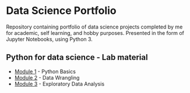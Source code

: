 # Data Science Portfolio
Repository containing portfolio of data science projects completed by me for academic, self learning, and hobby purposes. Presented in the form of Jupyter Notebooks, using Python 3.

## Python for data science - Lab material

* [Module 1](https://github.com/uniegabpereira/data-science-portifolio/blob/master/DA0101EN/DA0101EN-JL-Review-Introduction.ipynb) - Python Basics
* [Module 2](https://github.com/uniegabpereira/data-science-portifolio/blob/master/DA0101EN/DA0101EN-JL-Review-Data_Wrangling.ipynb) - Data Wrangling
* [Module 3](https://github.com/uniegabpereira/data-science-portifolio/blob/master/DA0101EN/DA0101EN-JL-Review-Exploratory_Data_Analysis.ipynb) - Exploratory Data Analysis